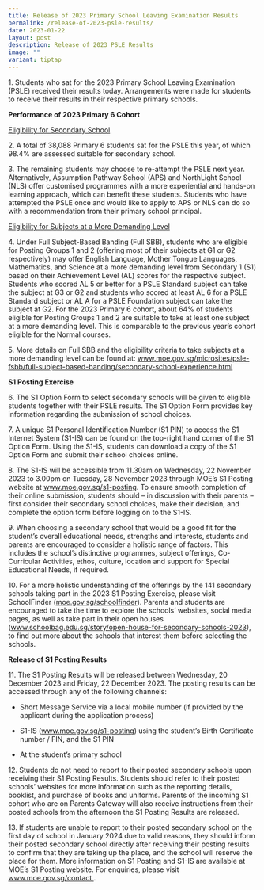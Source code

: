 ```yaml
---
title: Release of 2023 Primary School Leaving Examination Results
permalink: /release-of-2023-psle-results/
date: 2023-01-22
layout: post
description: Release of 2023 PSLE Results
image: ""
variant: tiptap
---
```

<p>1. Students who sat for the 2023 Primary School Leaving Examination (PSLE)
received their results today. Arrangements were made for students to receive
their results in their respective primary schools.</p>
<p><strong>Performance of 2023 Primary 6 Cohort</strong>
</p>
<p><u>Eligibility for Secondary School</u>
</p>
<p>2.&nbsp;A total of 38,088 Primary 6 students sat for the PSLE this year,
of which 98.4% are assessed suitable for secondary school.</p>
<p>3.&nbsp;The remaining students may choose to re-attempt the PSLE next
year. Alternatively, Assumption Pathway School (APS) and NorthLight School
(NLS) offer customised programmes with a more experiential and hands-on
learning approach, which can benefit these students. Students who have
attempted the PSLE once and would like to apply to APS or NLS can do so
with a recommendation from their primary school principal.</p>
<p><u>Eligibility for Subjects at a More Demanding Level</u>
</p>
<p>4. Under Full Subject-Based Banding (Full SBB), students who are eligible
for Posting Groups 1 and 2 (offering most of their subjects at G1 or G2
respectively) may offer English Language, Mother Tongue Languages, Mathematics,
and Science at a more demanding level from Secondary 1 (S1) based on their
Achievement Level (AL) scores for the respective subject. Students who
scored AL 5 or better for a PSLE Standard subject can take the subject
at G3 or G2 and students who scored at least AL 6 for a PSLE Standard subject
or AL A for a PSLE Foundation subject can take the subject at G2. For the
2023 Primary 6 cohort, about 64% of students eligible for Posting Groups
1 and 2 are suitable to take at least one subject at a more demanding level.
This is comparable to the previous year’s cohort eligible for the Normal
courses.</p>
<p>5. More details on Full SBB and the eligibility criteria to take subjects
at a more demanding level can be found at: <a href="http://www.moe.gov.sg/microsites/psle-fsbb/full-subject-based-banding/secondary-school-experience.html" rel="noopener noreferrer nofollow" target="_blank"><u>www.moe.gov.sg/microsites/psle-fsbb/full-subject-based-banding/secondary-school-experience.html</u></a>
</p>
<p><strong>S1 Posting Exercise</strong>
</p>
<p>6.&nbsp;The S1 Option Form to select secondary schools will be given to
eligible students together with their PSLE results. The S1 Option Form
provides key information regarding the submission of school choices.</p>
<p>7. A unique S1 Personal Identification Number (S1 PIN) to access the S1
Internet System (S1-IS) can be found on the top-right hand corner of the
S1 Option Form. Using the S1-IS, students can download a copy of the S1
Option Form and submit their school choices online.</p>
<p>8. The S1-IS will be accessible from 11.30am on Wednesday, 22 November
2023 to 3.00pm on Tuesday, 28 November 2023 through MOE’s S1 Posting website
at <a href="http://www.moe.gov.sg/microsites/psle-fsbb/full-subject-based-banding/secondary-school-experience.html" rel="noopener noreferrer nofollow" target="_blank"><u>www.moe.gov.sg/s1-posting</u></a>.
To ensure smooth completion of their online submission, students should
– in discussion with their parents – first consider their secondary school
choices, make their decision, and complete the option form before logging
on to the S1-IS.</p>
<p>9. When choosing a secondary school that would be a good fit for the student’s
overall educational needs, strengths and interests, students and parents
are encouraged to consider a holistic range of factors. This includes the
school’s distinctive programmes, subject offerings, Co-Curricular Activities,
ethos, culture, location and support for Special Educational Needs, if
required.</p>
<p>10. For a more holistic understanding of the offerings by the 141 secondary
schools taking part in the 2023 S1 Posting Exercise, please visit SchoolFinder
(<a href="https://www.moe.gov.sg/schoolfinder" rel="noopener noreferrer nofollow" target="_blank">moe.gov.sg/schoolfinder</a>).
Parents and students are encouraged to take the time to explore the schools’
websites, social media pages, as well as take part in their open houses
(<a href="http://www.moe.gov.sg/microsites/psle-fsbb/full-subject-based-banding/secondary-school-experience.html" rel="noopener noreferrer nofollow" target="_blank"><u>www.schoolbag.edu.sg/story/open-house-for-secondary-schools-2023</u></a>),
to find out more about the schools that interest them before selecting
the schools.</p>
<p><strong>Release of S1 Posting Results</strong>
</p>
<p>11. The S1 Posting Results will be released between Wednesday, 20 December
2023 and Friday, 22 December 2023. The posting results can be accessed
through any of the following channels:</p>
<ul data-tight="true" class="tight">
<li>
<p>Short Message Service via a local mobile number (if provided by the applicant
during the application process)</p>
</li>
<li>
<p>S1-IS (<a href="http://www.moe.gov.sg/microsites/psle-fsbb/full-subject-based-banding/secondary-school-experience.html" rel="noopener noreferrer nofollow" target="_blank"><u>www.moe.gov.sg/s1-posting</u></a>)
using the student’s Birth Certificate number / FIN, and the S1 PIN</p>
</li>
<li>
<p>At the student’s primary school</p>
</li>
</ul>
<p>12. Students do not need to report to their posted secondary schools upon
receiving their S1 Posting Results. Students should refer to their posted
schools’ websites for more information such as the reporting details, booklist,
and purchase of books and uniforms. Parents of the incoming S1 cohort who
are on Parents Gateway will also receive instructions from their posted
schools from the afternoon the S1 Posting Results are released.</p>
<p>13. If students are unable to report to their posted secondary school
on the first day of school in January 2024 due to valid reasons, they should
inform their posted secondary school directly after receiving their posting
results to confirm that they are taking up the place, and the school will
reserve the place for them. More information on S1 Posting and S1-IS are
available at MOE’s&nbsp;S1 Posting website. For enquiries, please visit
<a href="http://www.moe.gov.sg/microsites/psle-fsbb/full-subject-based-banding/secondary-school-experience.html" rel="noopener noreferrer nofollow" target="_blank"><u>www.moe.gov.sg/contact</u>
</a>.</p>